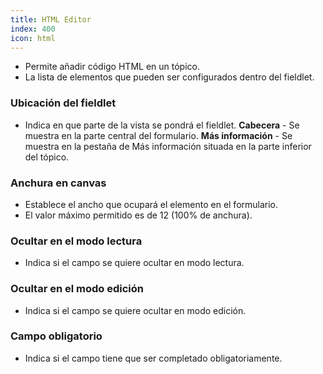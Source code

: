 ```yaml
---
title: HTML Editor
index: 400
icon: html
---
```

* Permite añadir código HTML en un tópico.
* La lista de elementos que pueden ser configurados dentro del fieldlet.

### Ubicación del fieldlet
* Indica en que parte de la vista se pondrá el fieldlet.
    **Cabecera** - Se muestra en la parte central del formulario.
    **Más información** - Se muestra en la pestaña de Más información situada en la parte inferior del tópico.

### Anchura en canvas
* Establece el ancho que ocupará el elemento en el formulario.
* El valor máximo permitido es de 12 (100% de anchura).

### Ocultar en el modo lectura
* Indica si el campo se quiere ocultar en modo lectura.

### Ocultar en el modo edición
* Indica si el campo se quiere ocultar en modo edición.

### Campo obligatorio
* Indica si el campo tiene que ser completado obligatoriamente.
